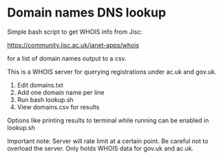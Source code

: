 Domain names DNS lookup
==========

Simple bash script to get WHOIS info from Jisc:

https://community.jisc.ac.uk/janet-apps/whois

for a list of domain names output to a csv.

This is a WHOIS server for querying registrations under ac.uk and gov.uk.

1. Edit domains.txt
2. Add one domain name per line
3. Run bash lookup.sh
4. View domains.csv for results

Options like printing results to terminal while running can be enabled in lookup.sh

Important note: Server will rate limit at a certain point. Be careful not to overload the server. Only holds WHOIS data for gov.uk and ac.uk.
